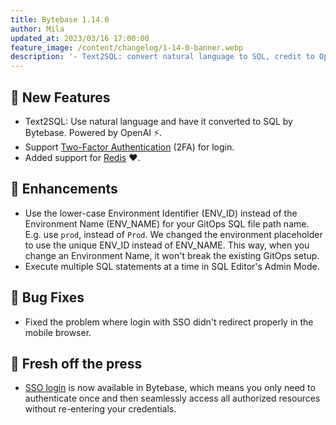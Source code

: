 ```yaml
---
title: Bytebase 1.14.0
author: Mila
updated_at: 2023/03/16 17:00:00
feature_image: /content/changelog/1-14-0-banner.webp
description: '- Text2SQL: convert natural language to SQL, credit to OpenAI. - Support 2FA - State-based Migration for MySQL in GitOps workflow. - Support for Redis.'
---
```


## 🚀 New Features

- Text2SQL: Use natural language and have it converted to SQL by Bytebase. Powered by OpenAI ⚡️.
- Support [Two-Factor Authentication](/docs/administration/2fa) (2FA) for login.
- Added support for [Redis](/docs/introduction/supported-databases) ❤️.

## 🎄 Enhancements

- Use the lower-case Environment Identifier (ENV_ID) instead of the Environment Name (ENV_NAME) for your GitOps SQL file path name. E.g. use `prod`, instead of `Prod`. We changed the environment placeholder to use the unique ENV_ID instead of ENV_NAME. This way, when you change an Environment Name, it won't break the existing GitOps setup.
- Execute multiple SQL statements at a time in SQL Editor's Admin Mode.

## 🐞 Bug Fixes

- Fixed the problem where login with SSO didn't redirect properly in the mobile browser.

## 📰 Fresh off the press

- [SSO login](/blog/introducing-single-sign-on-in-bytebase) is now available in Bytebase, which means you only need to authenticate once and then seamlessly access all authorized resources without re-entering your credentials.

<IncludeBlock url="/docs/get-started/install/install-upgrade"></IncludeBlock>
